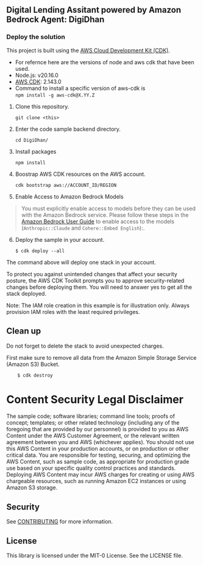 ## Digital Lending Assitant powered by Amazon Bedrock Agent: DigiDhan


### Deploy the solution
This project is built using the [AWS Cloud Development Kit (CDK)](https://aws.amazon.com/cdk/). 
- For refernce here are the versions of node and aws cdk that have been used.
- Node.js: v20.16.0
- [AWS CDK](https://github.com/aws/aws-cdk/releases/tag/v2.143.0): 2.143.0
- Command to install a specific version of aws-cdk is  
    ```npm install -g aws-cdk@X.YY.Z```

1. Clone this repository.
    ```shell
    git clone <this>
    ```

2. Enter the code sample backend directory.
    ```shell
    cd DigiDhan/
    ```

3. Install packages
   ```shell
   npm install
   ```

4. Boostrap AWS CDK resources on the AWS account.
    ```shell
    cdk bootstrap aws://ACCOUNT_ID/REGION
    ```

5. Enable Access to Amazon Bedrock Models
> You must explicitly enable access to models before they can be used with the Amazon Bedrock service. Please follow these steps in the [Amazon Bedrock User Guide](https://docs.aws.amazon.com/bedrock/latest/userguide/model-access.html) to enable access to the models (```Anthropic::Claude``` and ```Cohere::Embed English```):.

6. Deploy the sample in your account. 
    ```shell
    $ cdk deploy --all
    ```
The command above will deploy one stack in your account.

To protect you against unintended changes that affect your security posture, the AWS CDK Toolkit prompts you to approve security-related changes before deploying them. You will need to answer yes to get all the stack deployed.

Note: The IAM role creation in this example is for illustration only. Always provision IAM roles with the least required privileges.

## Clean up

Do not forget to delete the stack to avoid unexpected charges.

First make sure to remove all data from the Amazon Simple Storage Service (Amazon S3) Bucket.

```shell
    $ cdk destroy
```
# Content Security Legal Disclaimer
The sample code; software libraries; command line tools; proofs of concept; templates; or other related technology (including any of the foregoing that are provided by our personnel) is provided to you as AWS Content under the AWS Customer Agreement, or the relevant written agreement between you and AWS (whichever applies). You should not use this AWS Content in your production accounts, or on production or other critical data. You are responsible for testing, securing, and optimizing the AWS Content, such as sample code, as appropriate for production grade use based on your specific quality control practices and standards. Deploying AWS Content may incur AWS charges for creating or using AWS chargeable resources, such as running Amazon EC2 instances or using Amazon S3 storage.

## Security

See [CONTRIBUTING](CONTRIBUTING.md#security-issue-notifications) for more information.

## License

This library is licensed under the MIT-0 License. See the LICENSE file.

